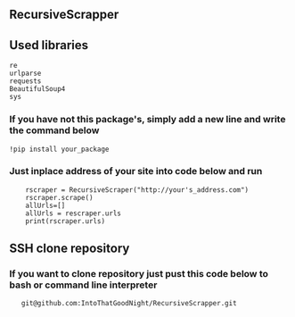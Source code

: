 ## RecursiveScrapper ##
## Used libraries ##
```
re
urlparse 
requests
BeautifulSoup4
sys
```
### If you have not this package's, simply add a new line and write the command below
``` 
!pip install your_package
```
### Just inplace address of your site into code below  and run
```jupyter
    rscraper = RecursiveScraper("http://your's_address.com")
    rscraper.scrape()
    allUrls=[]
    allUrls = rescraper.urls
    print(rscraper.urls)
```

## SSH clone repository ###
### If you want to clone repository just pust this code below to bash or command line interpreter ### 
```git
   git@github.com:IntoThatGoodNight/RecursiveScrapper.git
```
    
